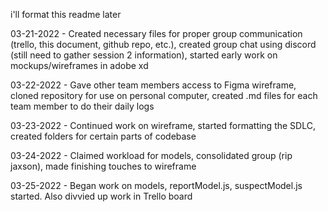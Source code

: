 i'll format this readme later

03-21-2022 - Created necessary files for proper group communication (trello, this document, github repo, etc.), created group chat using discord (still need to gather session 2 information), started early work on mockups/wireframes in adobe xd

03-22-2022 - Gave other team members access to Figma wireframe, cloned repository for use on personal computer, created .md files for each team member to do their daily logs

03-23-2022 - Continued work on wireframe, started formatting the SDLC, created folders for certain parts of codebase

03-24-2022 - Claimed workload for models, consolidated group (rip jaxson), made finishing touches to wireframe

03-25-2022 - Began work on models, reportModel.js, suspectModel.js started. Also divvied up work in Trello board